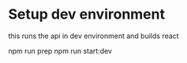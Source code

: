# Setup dev environment
this runs the api in dev environment and builds react

npm run prep
npm run start:dev